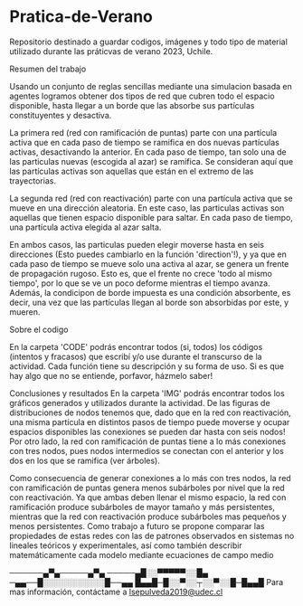 # Pratica-de-Verano

Repositorio destinado a guardar codigos, imágenes y todo tipo de material utilizado durante las práticvas de verano 2023, Uchile. 

Resumen del trabajo 

Usando un conjunto de reglas sencillas mediante una simulacion basada en agentes logramos obtener dos tipos de red que cubren todo el espacio disponible, hasta llegar a un borde que las absorbe sus partículas constituyentes y desactiva. 

La primera red (red con ramificación de puntas) parte con una partícula activa que en cada paso de tiempo se ramifica  en dos nuevas partículas activas, desactivando la anterior. En cada paso de tiempo, tan solo una de las particulas nuevas (escogida al azar) se ramifica. Se consideran aquí que las partículas activas son aquellas que están en el extremo de las trayectorias. 

La segunda red (red con reactivación) parte con una partícula activa que se mueve en una dirección aleatoria. En este caso, las particulas activas son aquellas que tienen espacio disponible para saltar. En cada paso de tiempo, una partícula activa elegida al azar salta. 

En ambos casos, las particulas pueden elegir moverse hasta en seis direcciones (Esto puedes cambiarlo en la función 'direction'!), y ya que en cada paso de tiempo se mueve solo una activa al azar, se genera un frente de propagación rugoso. Esto es, que el frente no crece 'todo al mismo tiempo', por lo que se ve un poco deforme mientras el tiempo avanza. Además, la condicipon de borde impuesta es una condición absorbente, es decir, una vez que las partículas llegan al borde son absorbidas por este, y mueren. 

Sobre el codigo 

En la carpeta 'CODE' podrás encontrar todos (si, todos) los códigos (intentos y fracasos) que escribí y/o use durante el transcurso de la actividad. Cada función tiene su descripción y su forma de uso. Si es que hay algo que no se entiende, porfavor, házmelo saber! 

Conclusiones y resultados
En la carpeta 'IMG' podrás encontrar todos los gráficos generados y utilizados durante la actividad.  De las figuras de distribuciones de nodos tenemos que, dado que en la red con reactivación, una misma partícula en distintos pasos de tiempo puede moverse y ocupar espacios disponibles las conexiones se pueden dar hasta con seis nodos! Por otro lado, la red con ramificación de puntas tiene a lo más conexiones con tres nodos, pues nodos intermedios se conectan con el anterior y los dos en los que se ramifica (ver árboles). 

Como consecuencia de generar conexiones a lo más con tres nodos, la red con ramificación de puntas genera menos subárboles por nivel que la red con
reactivación. Ya que ambas deben llenar el mismo espacio, la red con ramificación produce subárboles de mayor tamaño y más persistentes, mientras que la red con
reactivación produce subárboles mas pequeños y menos persistentes.
Como trabajo a futuro se propone comparar las propiedades de estas redes con las de patrones observados en sistemas no lineales teóricos y experimentales, así como
también describir matemáticamente cada modelo mediante ecuaciones de campo medio

──────▄▀▄─────▄▀▄
─────▄█░░▀▀▀▀▀░░█▄
─▄▄──█░░░░░░░░░░░█──▄▄
█▄▄█─█░░▀░░┬░░▀░░█─█▄▄█
Para mas información, contáctame a lsepulveda2019@udec.cl
